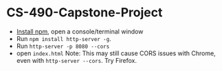 # CS-490-Capstone-Project
* [Install npm](https://nodejs.org/en/download/), open a console/terminal window
* Run `npm install http-server -g`.
* Run `http-server -p 8080 --cors`
* open `index.html`
Note: This may still cause CORS issues with Chrome, even with `http-server --cors`. Try Firefox.